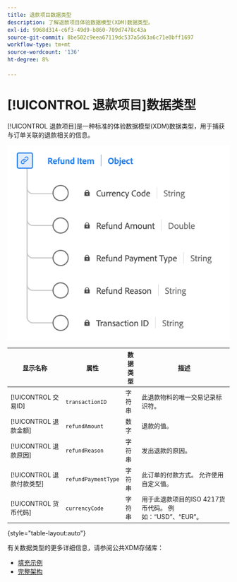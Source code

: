 ```yaml
---
title: 退款项目数据类型
description: 了解退款项目体验数据模型(XDM)数据类型。
exl-id: 9968d314-c6f3-49d9-b860-709d7478c43a
source-git-commit: 8be502c9eea67119dc537a5d63a6c71e0bff1697
workflow-type: tm+mt
source-wordcount: '136'
ht-degree: 8%

---
```


# [!UICONTROL 退款项目]数据类型

[!UICONTROL 退款项目]是一种标准的体验数据模型(XDM)数据类型，用于捕获与订单关联的退款相关的信息。

![退款项数据类型的图表。](../images/data-types/refund-item.png)

| 显示名称 | 属性 | 数据类型 | 描述 |
|--------------------|-----------------------|-----------|---------------------------------------------------------------------------------------------------|
| [!UICONTROL 交易ID] | `transactionID` | 字符串 | 此退款物料的唯一交易记录标识符。 |
| [!UICONTROL 退款金额] | `refundAmount` | 数字 | 退款的值。 |
| [!UICONTROL 退款原因] | `refundReason` | 字符串 | 发出退款的原因。 |
| [!UICONTROL 退款付款类型] | `refundPaymentType` | 字符串 | 此订单的付款方式。 允许使用自定义值。 |
| [!UICONTROL 货币代码] | `currencyCode` | 字符串 | 用于此退款项目的ISO 4217货币代码。 例如：“USD”、“EUR”。 |

{style="table-layout:auto"}

有关数据类型的更多详细信息，请参阅公共XDM存储库：

* [填充示例](https://github.com/adobe/xdm/blob/master/components/datatypes/refunditem.example.1.json)
* [完整架构](https://github.com/adobe/xdm/blob/master/components/datatypes/refunditem.schema.json)

